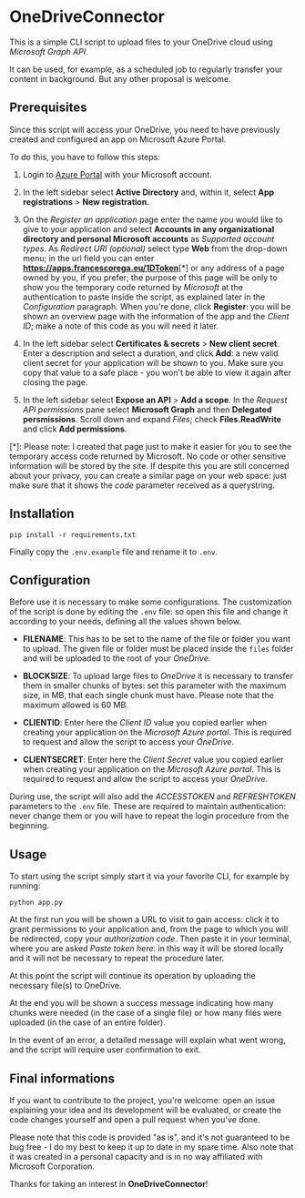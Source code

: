 # OneDriveConnector

This is a simple CLI script to upload files to your OneDrive cloud using *Microsoft Graph API*.

It can be used, for example, as a scheduled job to regularly transfer your content in background. But any other proposal is welcome.

## Prerequisites

Since this script will access your OneDrive, you need to have previously created and configured an app on Microsoft Azure Portal.

To do this, you have to follow this steps:

1. Login to [Azure Portal](https://portal.azure.com) with your Microsoft account.

2. In the left sidebar select **Active Directory** and, within it, select **App registrations** > **New registration**.

3. On the *Register an application* page enter the name you would like to give to your application and select **Accounts in any organizational directory and personal Microsoft accounts** as *Supported account types*. As *Redirect URI (optional)* select type **Web** from the drop-down menu; in the url field you can enter **<https://apps.francescorega.eu/1DToken>**[*] or any address of a page owned by you, if you prefer; the purpose of this page will be only to show you the temporary code returned by *Microsoft* at the authentication to paste inside the script, as explained later in the *Configuration* paragraph. When you're done, click **Register**: you will be shown an overview page with the information of the app and the *Client ID*; make a note of this code as you will need it later.

4. In the left sidebar select **Certificates & secrets** > **New client secret**. Enter a description and select a duration, and click **Add**: a new valid client secret for your application will be shown to you. Make sure you copy that value to a safe place - you won't be able to view it again after closing the page.

5. In the left sidebar select **Expose an API** > **Add a scope**. In the *Request API permissions* pane select **Microsoft Graph** and then **Delegated persmissions**. Scroll down and expand *Files*; check **Files.ReadWrite** and click **Add permissions**.

[*]: Please note: I created that page just to make it easier for you to see the temporary access code returned by Microsoft. No code or other sensitive information will be stored by the site. If despite this you are still concerned about your privacy, you can create a similar page on your web space: just make sure that it shows the *code* parameter received as a querystring.

##  Installation

```pip install -r requirements.txt```

Finally copy the ```.env.example``` file and rename it to ```.env```.

## Configuration

Before use it is necessary to make some configurations. The customization of the script is done by editing the ```.env``` file: so open this file and change it according to your needs, defining all the values shown below.

* **FILENAME**: This has to be set to the name of the file or folder you want to upload. The given file or folder must be placed inside the ```files``` folder and will be uploaded to the root of your *OneDrive*.

* **BLOCKSIZE**: To upload large files to *OneDrive* it is necessary to transfer them in smaller chunks of bytes: set this parameter with the maximum size, in MB, that each single chunk must have. Please note that the maximum allowed is 60 MB.

* **CLIENTID**: Enter here the *Client ID* value you copied earlier when creating your application on the *Microsoft Azure portal*. This is required to request and allow the script to access your *OneDrive*.

* **CLIENTSECRET**: Enter here the *Client Secret* value you copied earlier when creating your application on the *Microsoft Azure portal*. This is required to request and allow the script to access your *OneDrive*.

During use, the script will also add the *ACCESSTOKEN* and *REFRESHTOKEN* parameters to the ```.env``` file. These are required to maintain authentication: never change them or you will have to repeat the login procedure from the beginning.

## Usage

To start using the script simply start it via your favorite CLI, for example by running:

```python app.py```

At the first run you will be shown a URL to visit to gain access: click it to grant permissions to your application and, from the page to which you will be redirected, copy your *authorization code*. Then paste it in your terminal, where you are asked *Paste token here*: in this way it will be stored locally and it will not be necessary to repeat the procedure later.

At this point the script will continue its operation by uploading the necessary file(s) to OneDrive.

At the end you will be shown a success message indicating how many chunks were needed (in the case of a single file) or how many files were uploaded (in the case of an entire folder).

In the event of an error, a detailed message will explain what went wrong, and the script will require user confirmation to exit.

## Final informations

If you want to contribute to the project, you're welcome: open an issue explaining your idea and its development will be evaluated, or create the code changes yourself and open a pull request when you've done.

Please note that this code is provided "as is", and it's not guaranteed to be bug free - I do my best to keep it up to date in my spare time. Also note that it was created in a personal capacity and is in no way affiliated with Microsoft Corporation.

Thanks for taking an interest in **OneDriveConnector**!
